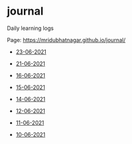 # journal
Daily learning logs

Page: https://mridubhatnagar.github.io/journal/

- [23-06-2021](23-06-2021.md)
- [21-06-2021](21-06-2021.md)

- [16-06-2021](16-06-2021.md)
- [15-06-2021](15-06-2021.md)
- [14-06-2021](14-06-2021.md)
- [12-06-2021](12-06-2021.md)
- [11-06-2021](11-06-2021.md)
- [10-06-2021](10-06-2021.md)

